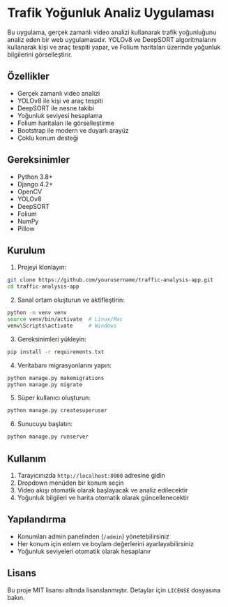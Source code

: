 # Trafik Yoğunluk Analiz Uygulaması

Bu uygulama, gerçek zamanlı video analizi kullanarak trafik yoğunluğunu analiz eden bir web uygulamasıdır. YOLOv8 ve DeepSORT algoritmalarını kullanarak kişi ve araç tespiti yapar, ve Folium haritaları üzerinde yoğunluk bilgilerini görselleştirir.

## Özellikler

- Gerçek zamanlı video analizi
- YOLOv8 ile kişi ve araç tespiti
- DeepSORT ile nesne takibi
- Yoğunluk seviyesi hesaplama
- Folium haritaları ile görselleştirme
- Bootstrap ile modern ve duyarlı arayüz
- Çoklu konum desteği

## Gereksinimler

- Python 3.8+
- Django 4.2+
- OpenCV
- YOLOv8
- DeepSORT
- Folium
- NumPy
- Pillow

## Kurulum

1. Projeyi klonlayın:
```bash
git clone https://github.com/yourusername/traffic-analysis-app.git
cd traffic-analysis-app
```

2. Sanal ortam oluşturun ve aktifleştirin:
```bash
python -m venv venv
source venv/bin/activate  # Linux/Mac
venv\Scripts\activate     # Windows
```

3. Gereksinimleri yükleyin:
```bash
pip install -r requirements.txt
```

4. Veritabanı migrasyonlarını yapın:
```bash
python manage.py makemigrations
python manage.py migrate
```

5. Süper kullanıcı oluşturun:
```bash
python manage.py createsuperuser
```

6. Sunucuyu başlatın:
```bash
python manage.py runserver
```

## Kullanım

1. Tarayıcınızda `http://localhost:8000` adresine gidin
2. Dropdown menüden bir konum seçin
3. Video akışı otomatik olarak başlayacak ve analiz edilecektir
4. Yoğunluk bilgileri ve harita otomatik olarak güncellenecektir

## Yapılandırma

- Konumları admin panelinden (`/admin`) yönetebilirsiniz
- Her konum için enlem ve boylam değerlerini ayarlayabilirsiniz
- Yoğunluk seviyeleri otomatik olarak hesaplanır

## Lisans

Bu proje MIT lisansı altında lisanslanmıştır. Detaylar için `LICENSE` dosyasına bakın. 